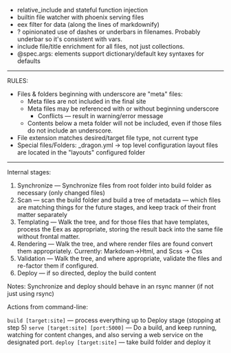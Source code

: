 - relative_include and stateful function injection
- builtin file watcher with phoenix serving files
- eex filter for data (along the lines of markdownify)
- ? opinionated use of dashes or underbars in filenames. Probably underbar so it's
  consistent with vars.
- include file/title enrichment for all files, not just collections.
- @spec.args: elements support dictionary/default key syntaxes for defaults
--------------------------------
RULES:

- Files & folders beginning with underscore are "meta" files:
  - Meta files are not included in the final site
  - Meta files may be referenced with or without beginning underscore
    - Conflicts — result in warning/error message
  - Contents below a meta folder will not be included, even if those
    files do not include an underscore.
- File extension matches desired/target file type, not current type
- Special files/Folders:
    _dragon.yml -> top level configuration
    layout files are located in the "layouts" configured folder

--------------------------------

Internal stages:

1. Synchronize — Synchronize files from root folder into build folder as necessary (only changed files)
2. Scan — scan the build folder and build a tree of metadata — which files are matching things for the future
          stages, and keep track of their front matter separately
3. Templating — Walk the tree, and for those files that have templates, process the Eex as appropriate, storing
          the result back into the same file without frontal matter.
4. Rendering — Walk the tree, and where render files are found convert them appropriately.
            Currently: Markdown->Html, and Scss -> Css
5. Validation — Walk the tree, and where appropriate, validate the files and re-factor them if configured.
6. Deploy — if so directed, deploy the build content

Notes: Synchronize and deploy should behave in an rsync manner (if not just using rsync)

Actions from command-line:

  `build [target:site]` — process everything up to Deploy stage (stopping at step 5)
  `serve [target:site] [port:5000]` — Do a build, and keep running, watching for content changes, and also serving a web service on the designated port.
  `deploy [target:site]` — take build folder and deploy it
